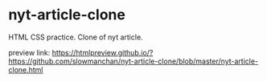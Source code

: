 # nyt-article-clone

HTML CSS practice.  Clone of nyt article.

preview link:
https://htmlpreview.github.io/?https://github.com/slowmanchan/nyt-article-clone/blob/master/nyt-article-clone.html
